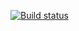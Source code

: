 [![Build status](https://ci.appveyor.com/api/projects/status/hyp0xq3wh7way5m1?svg=true)](https://ci.appveyor.com/project/AlexPanasko/selenium)